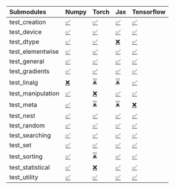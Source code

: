 | Submodules        | Numpy                                                                                                                           | Torch                                                                                                                           | Jax                                                                                                                             | Tensorflow                                                                                                                      |
|:------------------|:--------------------------------------------------------------------------------------------------------------------------------|:--------------------------------------------------------------------------------------------------------------------------------|:--------------------------------------------------------------------------------------------------------------------------------|:--------------------------------------------------------------------------------------------------------------------------------|
| test_creation     | <a href="https://github.com/unifyai/ivy/runs/7826844059?check_suite_focus=true" rel="noopener noreferrer" target="_blank">✅</a> | <a href="https://github.com/unifyai/ivy/runs/7826844684?check_suite_focus=true" rel="noopener noreferrer" target="_blank">✅</a> | <a href="https://github.com/unifyai/ivy/runs/7826845317?check_suite_focus=true" rel="noopener noreferrer" target="_blank">✅</a> | <a href="https://github.com/unifyai/ivy/runs/7826846035?check_suite_focus=true" rel="noopener noreferrer" target="_blank">✅</a> |
| test_device       | <a href="https://github.com/unifyai/ivy/runs/7826844096?check_suite_focus=true" rel="noopener noreferrer" target="_blank">✅</a> | <a href="https://github.com/unifyai/ivy/runs/7826844731?check_suite_focus=true" rel="noopener noreferrer" target="_blank">✅</a> | <a href="https://github.com/unifyai/ivy/runs/7826845356?check_suite_focus=true" rel="noopener noreferrer" target="_blank">✅</a> | <a href="https://github.com/unifyai/ivy/runs/7826846059?check_suite_focus=true" rel="noopener noreferrer" target="_blank">✅</a> |
| test_dtype        | <a href="https://github.com/unifyai/ivy/runs/7826844138?check_suite_focus=true" rel="noopener noreferrer" target="_blank">✅</a> | <a href="https://github.com/unifyai/ivy/runs/7826844794?check_suite_focus=true" rel="noopener noreferrer" target="_blank">✅</a> | <a href="https://github.com/unifyai/ivy/runs/7826845400?check_suite_focus=true" rel="noopener noreferrer" target="_blank">❌</a> | <a href="https://github.com/unifyai/ivy/runs/7826846087?check_suite_focus=true" rel="noopener noreferrer" target="_blank">✅</a> |
| test_elementwise  | <a href="https://github.com/unifyai/ivy/runs/7826844195?check_suite_focus=true" rel="noopener noreferrer" target="_blank">✅</a> | <a href="https://github.com/unifyai/ivy/runs/7826844835?check_suite_focus=true" rel="noopener noreferrer" target="_blank">✅</a> | <a href="https://github.com/unifyai/ivy/runs/7826845460?check_suite_focus=true" rel="noopener noreferrer" target="_blank">✅</a> | <a href="https://github.com/unifyai/ivy/runs/7826846114?check_suite_focus=true" rel="noopener noreferrer" target="_blank">✅</a> |
| test_general      | <a href="https://github.com/unifyai/ivy/runs/7826844232?check_suite_focus=true" rel="noopener noreferrer" target="_blank">✅</a> | <a href="https://github.com/unifyai/ivy/runs/7826844872?check_suite_focus=true" rel="noopener noreferrer" target="_blank">✅</a> | <a href="https://github.com/unifyai/ivy/runs/7826845527?check_suite_focus=true" rel="noopener noreferrer" target="_blank">✅</a> | <a href="https://github.com/unifyai/ivy/runs/7826846146?check_suite_focus=true" rel="noopener noreferrer" target="_blank">✅</a> |
| test_gradients    | <a href="https://github.com/unifyai/ivy/runs/7826844278?check_suite_focus=true" rel="noopener noreferrer" target="_blank">✅</a> | <a href="https://github.com/unifyai/ivy/runs/7826844911?check_suite_focus=true" rel="noopener noreferrer" target="_blank">✅</a> | <a href="https://github.com/unifyai/ivy/runs/7826845586?check_suite_focus=true" rel="noopener noreferrer" target="_blank">✅</a> | <a href="https://github.com/unifyai/ivy/runs/7826846170?check_suite_focus=true" rel="noopener noreferrer" target="_blank">✅</a> |
| test_linalg       | <a href="https://github.com/unifyai/ivy/runs/7826844326?check_suite_focus=true" rel="noopener noreferrer" target="_blank">❌</a> | <a href="https://github.com/unifyai/ivy/runs/7826844944?check_suite_focus=true" rel="noopener noreferrer" target="_blank">⌛</a> | <a href="https://github.com/unifyai/ivy/runs/7826845646?check_suite_focus=true" rel="noopener noreferrer" target="_blank">⌛</a> | <a href="https://github.com/unifyai/ivy/runs/7826846207?check_suite_focus=true" rel="noopener noreferrer" target="_blank">✅</a> |
| test_manipulation | <a href="https://github.com/unifyai/ivy/runs/7826844367?check_suite_focus=true" rel="noopener noreferrer" target="_blank">✅</a> | <a href="https://github.com/unifyai/ivy/runs/7826844978?check_suite_focus=true" rel="noopener noreferrer" target="_blank">❌</a> | <a href="https://github.com/unifyai/ivy/runs/7826845689?check_suite_focus=true" rel="noopener noreferrer" target="_blank">✅</a> | <a href="https://github.com/unifyai/ivy/runs/7826846242?check_suite_focus=true" rel="noopener noreferrer" target="_blank">✅</a> |
| test_meta         | <a href="https://github.com/unifyai/ivy/runs/7826844396?check_suite_focus=true" rel="noopener noreferrer" target="_blank">✅</a> | <a href="https://github.com/unifyai/ivy/runs/7826845005?check_suite_focus=true" rel="noopener noreferrer" target="_blank">⌛</a> | <a href="https://github.com/unifyai/ivy/runs/7826845745?check_suite_focus=true" rel="noopener noreferrer" target="_blank">⌛</a> | <a href="https://github.com/unifyai/ivy/runs/7826846271?check_suite_focus=true" rel="noopener noreferrer" target="_blank">❌</a> |
| test_nest         | <a href="https://github.com/unifyai/ivy/runs/7826844428?check_suite_focus=true" rel="noopener noreferrer" target="_blank">✅</a> | <a href="https://github.com/unifyai/ivy/runs/7826845026?check_suite_focus=true" rel="noopener noreferrer" target="_blank">✅</a> | <a href="https://github.com/unifyai/ivy/runs/7826845800?check_suite_focus=true" rel="noopener noreferrer" target="_blank">✅</a> | <a href="https://github.com/unifyai/ivy/runs/7826846307?check_suite_focus=true" rel="noopener noreferrer" target="_blank">✅</a> |
| test_random       | <a href="https://github.com/unifyai/ivy/runs/7826844453?check_suite_focus=true" rel="noopener noreferrer" target="_blank">✅</a> | <a href="https://github.com/unifyai/ivy/runs/7826845056?check_suite_focus=true" rel="noopener noreferrer" target="_blank">✅</a> | <a href="https://github.com/unifyai/ivy/runs/7826845832?check_suite_focus=true" rel="noopener noreferrer" target="_blank">✅</a> | <a href="https://github.com/unifyai/ivy/runs/7826846339?check_suite_focus=true" rel="noopener noreferrer" target="_blank">✅</a> |
| test_searching    | <a href="https://github.com/unifyai/ivy/runs/7826844482?check_suite_focus=true" rel="noopener noreferrer" target="_blank">✅</a> | <a href="https://github.com/unifyai/ivy/runs/7826845107?check_suite_focus=true" rel="noopener noreferrer" target="_blank">✅</a> | <a href="https://github.com/unifyai/ivy/runs/7826845875?check_suite_focus=true" rel="noopener noreferrer" target="_blank">✅</a> | <a href="https://github.com/unifyai/ivy/runs/7826846368?check_suite_focus=true" rel="noopener noreferrer" target="_blank">✅</a> |
| test_set          | <a href="https://github.com/unifyai/ivy/runs/7826844513?check_suite_focus=true" rel="noopener noreferrer" target="_blank">✅</a> | <a href="https://github.com/unifyai/ivy/runs/7826845141?check_suite_focus=true" rel="noopener noreferrer" target="_blank">✅</a> | <a href="https://github.com/unifyai/ivy/runs/7826845915?check_suite_focus=true" rel="noopener noreferrer" target="_blank">✅</a> | <a href="https://github.com/unifyai/ivy/runs/7826846413?check_suite_focus=true" rel="noopener noreferrer" target="_blank">✅</a> |
| test_sorting      | <a href="https://github.com/unifyai/ivy/runs/7826844538?check_suite_focus=true" rel="noopener noreferrer" target="_blank">✅</a> | <a href="https://github.com/unifyai/ivy/runs/7826845178?check_suite_focus=true" rel="noopener noreferrer" target="_blank">⌛</a> | <a href="https://github.com/unifyai/ivy/runs/7826845951?check_suite_focus=true" rel="noopener noreferrer" target="_blank">✅</a> | <a href="https://github.com/unifyai/ivy/runs/7826846440?check_suite_focus=true" rel="noopener noreferrer" target="_blank">✅</a> |
| test_statistical  | <a href="https://github.com/unifyai/ivy/runs/7826844587?check_suite_focus=true" rel="noopener noreferrer" target="_blank">✅</a> | <a href="https://github.com/unifyai/ivy/runs/7826845226?check_suite_focus=true" rel="noopener noreferrer" target="_blank">❌</a> | <a href="https://github.com/unifyai/ivy/runs/7826845973?check_suite_focus=true" rel="noopener noreferrer" target="_blank">✅</a> | <a href="https://github.com/unifyai/ivy/runs/7826846460?check_suite_focus=true" rel="noopener noreferrer" target="_blank">✅</a> |
| test_utility      | <a href="https://github.com/unifyai/ivy/runs/7826844626?check_suite_focus=true" rel="noopener noreferrer" target="_blank">✅</a> | <a href="https://github.com/unifyai/ivy/runs/7826845275?check_suite_focus=true" rel="noopener noreferrer" target="_blank">✅</a> | <a href="https://github.com/unifyai/ivy/runs/7826846006?check_suite_focus=true" rel="noopener noreferrer" target="_blank">✅</a> | <a href="https://github.com/unifyai/ivy/runs/7826846503?check_suite_focus=true" rel="noopener noreferrer" target="_blank">✅</a> |
